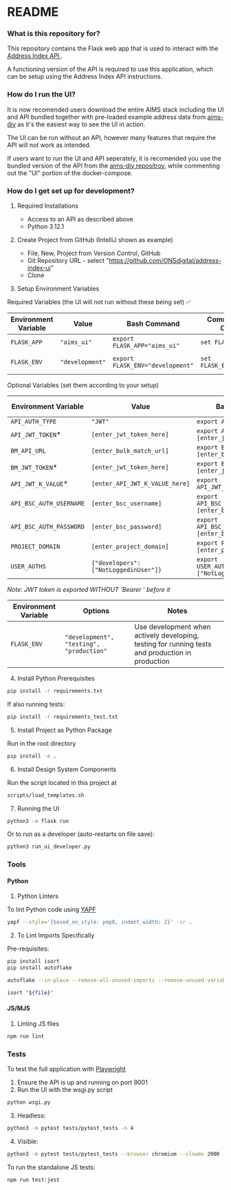 # README #

### What is this repository for? ###

This repository contains the Flask web app that is used to interact with the [Address Index API ](https://github.com/ONSdigital/aims-api/).

A functioning version of the API is required to use this application, which can be setup using the Address Index API instructions.

### How do I run the UI? ###

It is now recomended users download the entire AIMS stack including the UI and API bundled together with pre-loaded example address data from [aims-diy](https://github.com/ONSdigital/aims-diy) as it's the easiest way to see the UI in action.

The UI can be run without an API, however many features that require the API will not work as intended. 

If users want to run the UI and API seperately, it is recomended you use the bundled version of the API from the [aims-diy repositroy](https://github.com/ONSdigital/aims-diy), while commenting out the "UI" portion of the docker-compose.

### How do I get set up for development? ###

1) Required Installations
   * Access to an API as described above
   * Python 3.12.1

2) Create Project from GitHub (IntelliJ shown as example)
   * File, New, Project from Version Control, GitHub
   * Git Repository URL - select "https://github.com/ONSdigital/address-index-ui"
   * Clone

3) Setup Environment Variables

Required Variables (the UI will not run without these being set) ✅

| Environment Variable    | Value                          | Bash Command                                          | Command Prompt Command                              | PowerShell Command                                    |
| ----------------------- | ------------------------------ | ----------------------------------------------------- | --------------------------------------------------- | ----------------------------------------------------- |
| `FLASK_APP`             | `"aims_ui"`                    | `export FLASK_APP="aims_ui"`                          | `set FLASK_APP=aims_ui`                              | `$Env:FLASK_APP = "aims_ui"`                          |
| `FLASK_ENV`             | `"development"`                | `export FLASK_ENV="development"`                      | `set FLASK_ENV=development`                          | `$Env:FLASK_ENV = "development"`                      |

Optional Variables (set them according to your setup) 

| Environment Variable    | Value                          | Bash Command                                          | Command Prompt Command                              | PowerShell Command                                    |
| ----------------------- | ------------------------------ | ----------------------------------------------------- | --------------------------------------------------- | ----------------------------------------------------- |
| `API_AUTH_TYPE`         | `"JWT"`                        | `export API_AUTH_TYPE="JWT"`                          | `set API_AUTH_TYPE=JWT`                              | `$Env:API_AUTH_TYPE = "JWT"`                          |
| `API_JWT_TOKEN`*        | `[enter_jwt_token_here]`       | `export API_JWT_TOKEN="[enter_jwt_token_here]"`       | `set API_JWT_TOKEN=[enter_jwt_token_here]`           | `$Env:API_JWT_TOKEN = "[enter_jwt_token_here]"`       |
| `BM_API_URL`            | `[enter_bulk_match_url]`       | `export BM_API_URL="[enter_bulk_match_url]"`          | `set BM_API_URL=[enter_bulk_match_url]`              | `$Env:BM_API_URL = "[enter_bulk_match_url]"`          |
| `BM_JWT_TOKEN`*         | `[enter_jwt_token_here]`       | `export BM_JWT_TOKEN="[enter_jwt_token_here]"`        | `set BM_JWT_TOKEN=[enter_jwt_token_here]`            | `$Env:BM_JWT_TOKEN = "[enter_jwt_token_here]"`        |
| `API_JWT_K_VALUE`*      | `[enter_API_JWT_K_VALUE_here]` | `export API_JWT_K_VALUE="NA"`                         | `set API_JWT_K_VALUE=NA`                             | `$Env:API_JWT_K_VALUE = "NA"`                         |
| `API_BSC_AUTH_USERNAME` | `[enter_bsc_username]`         | `export API_BSC_AUTH_USERNAME="[enter_bsc_username]"` | `set API_BSC_AUTH_USERNAME=[enter_bsc_username]`     | `$Env:API_BSC_AUTH_USERNAME = "[enter_bsc_username]"` |
| `API_BSC_AUTH_PASSWORD` | `[enter_bsc_password]`         | `export API_BSC_AUTH_PASSWORD="[enter_bsc_password]"` | `set API_BSC_AUTH_PASSWORD=[enter_bsc_password]`     | `$Env:API_BSC_AUTH_PASSWORD = "[enter_bsc_password]"` |
| `PROJECT_DOMAIN`        | `[enter_project_domain]`       | `export PROJECT_DOMAIN="[enter_project_domain]"`      | `set PROJECT_DOMAIN=[enter_project_domain]`          | `$Env:PROJECT_DOMAIN = "[enter_project_domain]"`      |
| `USER_AUTHS`            | `{"developers":["NotLoggedinUser"]}`| `export USER_AUTHS='{"developers":["NotLoggedinUser"]}'`| `set USER_AUTHS={"developers":["NotLoggedinUser"]}`   | `$Env:USER_AUTHS='{"developers":["NotLoggedinUser"]}'` |

*Note: JWT token is exported WITHOUT 'Bearer ' before it*


| Environment Variable    | Options | Notes |
| ----------------------- | ------------------------------ | ----------------------------------------------------- | 
| `FLASK_ENV`             | `"development", "testing", "production"`| Use development when actively developing, testing for running tests and production in production |


4) Install Python Prerequisites

```sh
pip install -r requirements.txt
```

If also running tests:

```sh
pip install -r requirements_test.txt
```

5) Install Project as Python Package

Run in the root directory

```sh
pip install -e .
```

6) Install Design System Components

Run the script located in this project at

```sh
scripts/load_templates.sh
```

7) Running the UI

```sh
python3 -m flask run
```

Or to run as a developer (auto-restarts on file save):

```sh
python3 run_ui_developer.py
```

### Tools ###

#### Python

1) Python Linters

To lint Python code using [YAPF](https://github.com/google/yapf)

```sh
yapf --style='{based_on_style: pep8, indent_width: 2}' -ir .
```

2) To Lint Imports Specifically

Pre-requisites: 

```sh
pip install isort
pip install autoflake
```

```sh
autoflake --in-place --remove-all-unused-imports --remove-unused-variables "${file}"
```

```sh
isort "${file}"
```

#### JS/MJS ####

1) Linting JS files

```sh
npm run lint
```

### Tests ###

To test the full application with [Playwright](https://github.com/microsoft/playwright)

1. Ensure the API is up and running on port 9001  
2. Run the UI with the wsgi.py script

```sh
python wsgi.py
```

3. Headless:

```sh
python3 -m pytest tests/pytest_tests -n 4
```

4. Visible:

```sh
python3 -m pytest tests/pytest_tests --browser chromium --slowmo 2000 --headed
```

To run the standalone JS tests:

```sh
npm run test:jest
```